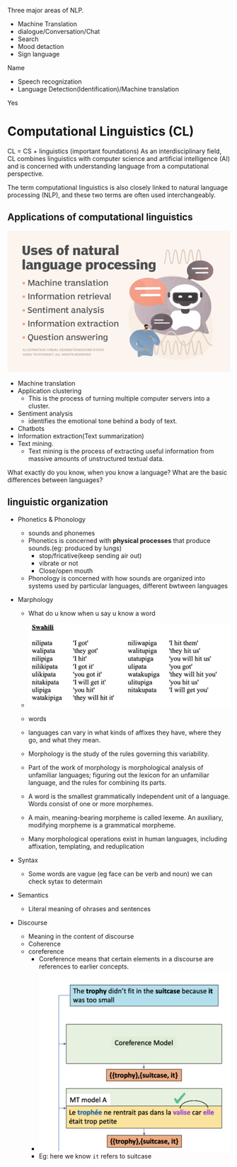 Three major areas of NLP.
- Machine Translation
- dialogue/Conversation/Chat
- Search
- Mood detaction
- Sign language 
  
Name
- Speech recognization
- Language Detection(Identification)/Machine translation

Yes





# Computational Linguistics (CL)
CL = CS + linguistics (important foundations)
As an interdisciplinary field, CL combines linguistics with computer science and artificial intelligence (AI) and is concerned with understanding language from a computational perspective.

The term computational linguistics is also closely linked to natural language processing (NLP), and these two terms are often used interchangeably.

## Applications of computational linguistics


![alt text](image.png)
- Machine translation
- Application clustering
  - This is the process of turning multiple computer servers into a cluster.
- Sentiment analysis
  - identifies the emotional tone behind a body of text.
- Chatbots
- Information extraction(Text summarization)
- Text mining. 
  - Text mining is the process of extracting useful information from massive amounts of unstructured textual data.


What exactly do you know, when you know a language?
What are the basic differences between languages?


## linguistic organization
- Phonetics & Phonology 
  - sounds and phonemes
  - Phonetics is concerned with **physical processes** that produce sounds.(eg: produced by lungs)
    - stop/fricative(keep sending air out)
    - vibrate or not
    - Close/open mouth
  - Phonology is concerned with how sounds are organized into systems used by particular languages, different bwtween languages
  
- Marphology
  - What do u know when u say u know a word
  - ![alt text](image-1.png)
  - words
  - languages can vary in what kinds of affixes they have, where they go, and what they mean. 
  
  - Morphology is the study of the rules governing this variability. 
  
  - Part of the work of morphology is morphological analysis of unfamiliar languages; figuring out the lexicon for an unfamiliar language, and the rules for combining its parts.
  - A word is the smallest grammatically independent unit of a language.
  Words consist of one or more morphemes.
  - A main, meaning-bearing morpheme is called lexeme. An auxiliary, modifying morpheme is a grammatical morpheme.
  - Many morphological operations exist in human languages, including affixation, templating, and reduplication
  
- Syntax
  - Some words are vague (eg face can be verb and noun) we can check sytax to determain
- Semantics
  - Literal meaning of ohrases and sentences
- Discourse
  - Meaning in the content of discourse
  - Coherence
  - coreference 
    - Coreference means that certain elements in a discourse are references to earlier concepts.
    - ![alt text](image-2.png)
    - Eg: here we know `it` refers to suitcase